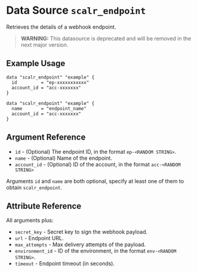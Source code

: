 
# Data Source `scalr_endpoint` 

Retrieves the details of a webhook endpoint.

> **WARNING:** This datasource is deprecated and will be removed in the next major version.

## Example Usage

```hcl
data "scalr_endpoint" "example" {
  id         = "ep-xxxxxxxxxxx"
  account_id = "acc-xxxxxxx"
}
```

```hcl
data "scalr_endpoint" "example" {
  name       = "endpoint_name"
  account_id = "acc-xxxxxxx"
}
```

## Argument Reference

* `id` - (Optional) The endpoint ID, in the format `ep-<RANDOM STRING>`.
* `name` - (Optional) Name of the endpoint.
* `account_id` - (Optional) ID of the account, in the format `acc-<RANDOM STRING>`

Arguments `id` and `name` are both optional, specify at least one of them to obtain `scalr_endpoint`.

## Attribute Reference

All arguments plus:

* `secret_key` - Secret key to sign the webhook payload. 
* `url` - Endpoint URL. 
* `max_attempts` - Max delivery attempts of the payload.
* `environment_id` - ID of the environment, in the format `env-<RANDOM STRING>`.
* `timeout` - Endpoint timeout (in seconds). 